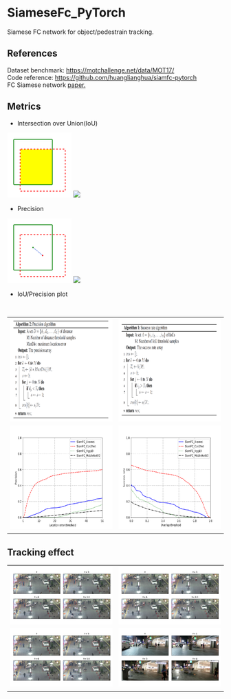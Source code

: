 # SiameseFc_PyTorch
Siamese FC network for object/pedestrain tracking.


## References
Dataset benchmark: https://motchallenge.net/data/MOT17/   
Code reference: https://github.com/huanglianghua/siamfc-pytorch
<br/>
FC Siamese network [paper.](https://arxiv.org/pdf/1606.09549.pdf)

## Metrics
 - Intersection over Union(IoU)
 <img src="src/res/IoU.png" width="150" height="150" />
 <img src="https://latex.codecogs.com/svg.latex?IoU%20=%20\frac{S_{gt}%20\bigcap%20S_{pred}%20}{S_{gt}%20\bigcup%20S_{pred}%20}" /> <br/>
 
 - Precision
 <img src="src/res/precision.png" width="150" height="150" />
 <img src="https://latex.codecogs.com/svg.latex?Distance=%20\|C_{gt}-C_{pred}%20\|_{2}" /> <br/>
 <!-- Distance=%20\sqrt{(x_{gt}-x_{pred})^2+(y_{gt}-y_{pred})^2} -->
 <!-- Distance=%20\|C_{gt}-C_{pred} \|_{2} -->
 
 - IoU/Precision plot
 <br/>
 
|||
|---|---|
|<img src="src/res/prAlg.png" width="320" height="240" />|<img src="src/res/srAlg.png" width="320" height="240" />|
|<img src="src/res/PrecisonPlot.png" width="320" height="240" />|<img src="src/res/IoUPlot.png" width="320" height="240" />|
|||


## Tracking effect
|||
|---|---|
|<img src="src/res/Figure_1.png" width="240" height="135" />|<img src="src/res/Figure_2.png" width="240" height="135" />|
|<img src="src/res/Figure_5.png" width="240" height="135" />|<img src="src/res/Figure_6.png" width="240" height="135" />|
|||